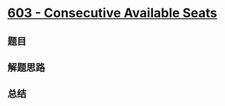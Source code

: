 # [603 - Consecutive Available Seats](https://leetcode.com/problems/consecutive-available-seats/)

## 题目


## 解题思路


## 总结


